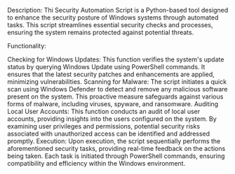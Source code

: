 Description:
Thi Security Automation Script is a Python-based tool designed to enhance the security posture of Windows systems through automated tasks. This script streamlines essential security checks and processes, ensuring the system remains protected against potential threats.

Functionality:

Checking for Windows Updates: This function verifies the system's update status by querying Windows Update using PowerShell commands. It ensures that the latest security patches and enhancements are applied, minimizing vulnerabilities.
Scanning for Malware: The script initiates a quick scan using Windows Defender to detect and remove any malicious software present on the system. This proactive measure safeguards against various forms of malware, including viruses, spyware, and ransomware.
Auditing Local User Accounts: This function conducts an audit of local user accounts, providing insights into the users configured on the system. By examining user privileges and permissions, potential security risks associated with unauthorized access can be identified and addressed promptly.
Execution:
Upon execution, the script sequentially performs the aforementioned security tasks, providing real-time feedback on the actions being taken. Each task is initiated through PowerShell commands, ensuring compatibility and efficiency within the Windows environment.
